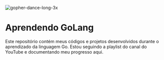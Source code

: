 ![gopher-dance-long-3x](https://github.com/user-attachments/assets/ba650c71-5cbb-4f07-ba95-eae7dc6d13b4)

# Aprendendo GoLang
Este repositório contém meus códigos e projetos desenvolvidos durante o aprendizado da linguagem Go. Estou seguindo a playlist do canal do YouTube e documentando meu progresso aqui.


